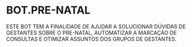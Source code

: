 # BOT.PRE-NATAL
ESTE BOT TEM A FINALIDADE DE AJUDAR A SOLUCIONAR DÚVIDAS DE GESTANTES SOBRE O PRE-NATAL, AUTOMATIZAR A MARCAÇÃO DE CONSULTAS E OTIMIZAR ASSUNTOS DOS GRUPOS DE GESTANTES. 
